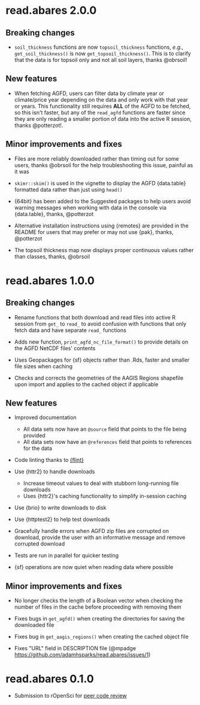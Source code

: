 # read.abares 2.0.0

## Breaking changes

- `soil_thickness` functions are now `topsoil_thickness` functions, _e.g._, `get_soil_thickness()` is now `get_topsoil_thickness()`.
  This is to clarify that the data is for topsoil only and not all soil layers, thanks @obrsoil!

## New features

- When fetching AGFD, users can filter data by climate year or climate/price year depending on the data and only work with that year or years.
  This functionality still requires **ALL** of the AGFD to be fetched, so this isn't faster, but any of the `read_agfd` functions are faster since they are only reading a smaller portion of data into the active R session, thanks @potterzot!.

## Minor improvements and fixes

- Files are more reliably downloaded rather than timing out for some users, thanks @obrsoil for the help troubleshooting this issue, painful as it was

- `skimr::skim()` is used in the vignette to display the AGFD {data.table} formatted data rather than just using `head()`

- {64bit} has been added to the Suggested packages to help users avoid warning messages when working with data in the console via {data.table}, thanks, @potterzot

- Alternative installation instructions using {remotes} are provided in the README for users that may prefer or may not use {pak}, thanks, @potterzot

- The topsoil thickness map now displays proper continuous values rather than classes, thanks, @obrsoil

# read.abares 1.0.0

## Breaking changes

- Rename functions that both download and read files into active R session from `get_` to `read_` to avoid confusion with functions that only fetch data and have separate `read_` functions

- Adds new function, `print_agfd_nc_file_format()` to provide details on the AGFD NetCDF files' contents

- Uses Geopackages for {sf} objects rather than .Rds, faster and smaller file sizes when caching

- Checks and corrects the geometries of the AAGIS Regions shapefile upon import and applies to the cached object if applicable

## New features

- Improved documentation

  - All data sets now have an `@source` field that points to the file being provided
  - All data sets now have an `@references` field that points to references for the data

- Code linting thanks to [{flint}](https://flint.etiennebacher.com)

- Use {httr2} to handle downloads

  - Increase timeout values to deal with stubborn long-running file downloads
  - Uses {httr2}'s caching functionality to simplify in-session caching

- Use {brio} to write downloads to disk

- Use {httptest2} to help test downloads

- Gracefully handle errors when AGFD zip files are corrupted on download, provide the user with an informative message and remove corrupted download

- Tests are run in parallel for quicker testing

- {sf} operations are now quiet when reading data where possible

## Minor improvements and fixes

- No longer checks the length of a Boolean vector when checking the number of files in the cache before proceeding with removing them

- Fixes bugs in `get_agfd()` when creating the directories for saving the downloaded file

- Fixes bug in `get_aagis_regions()` when creating the cached object file

- Fixes "URL" field in DESCRIPTION file (@mpadge <https://github.com/adamhsparks/read.abares/issues/1>)

# read.abares 0.1.0

- Submission to rOpenSci for [peer code review](https://github.com/ropensci/software-review/issues)
